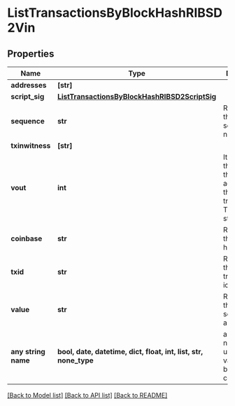 # ListTransactionsByBlockHashRIBSD2Vin


## Properties
Name | Type | Description | Notes
------------ | ------------- | ------------- | -------------
**addresses** | **[str]** |  | 
**script_sig** | [**ListTransactionsByBlockHashRIBSD2ScriptSig**](ListTransactionsByBlockHashRIBSD2ScriptSig.md) |  | 
**sequence** | **str** | Represents the script sequence number. | 
**txinwitness** | **[str]** |  | 
**vout** | **int** | It refers to the index of the output address of this transaction. The index starts from 0. | 
**coinbase** | **str** | Represents the coinbase hex. | [optional] 
**txid** | **str** | Represents the reference transaction identifier. | [optional] 
**value** | **str** | Represents the sent/received amount. | [optional] 
**any string name** | **bool, date, datetime, dict, float, int, list, str, none_type** | any string name can be used but the value must be the correct type | [optional]

[[Back to Model list]](../README.md#documentation-for-models) [[Back to API list]](../README.md#documentation-for-api-endpoints) [[Back to README]](../README.md)


